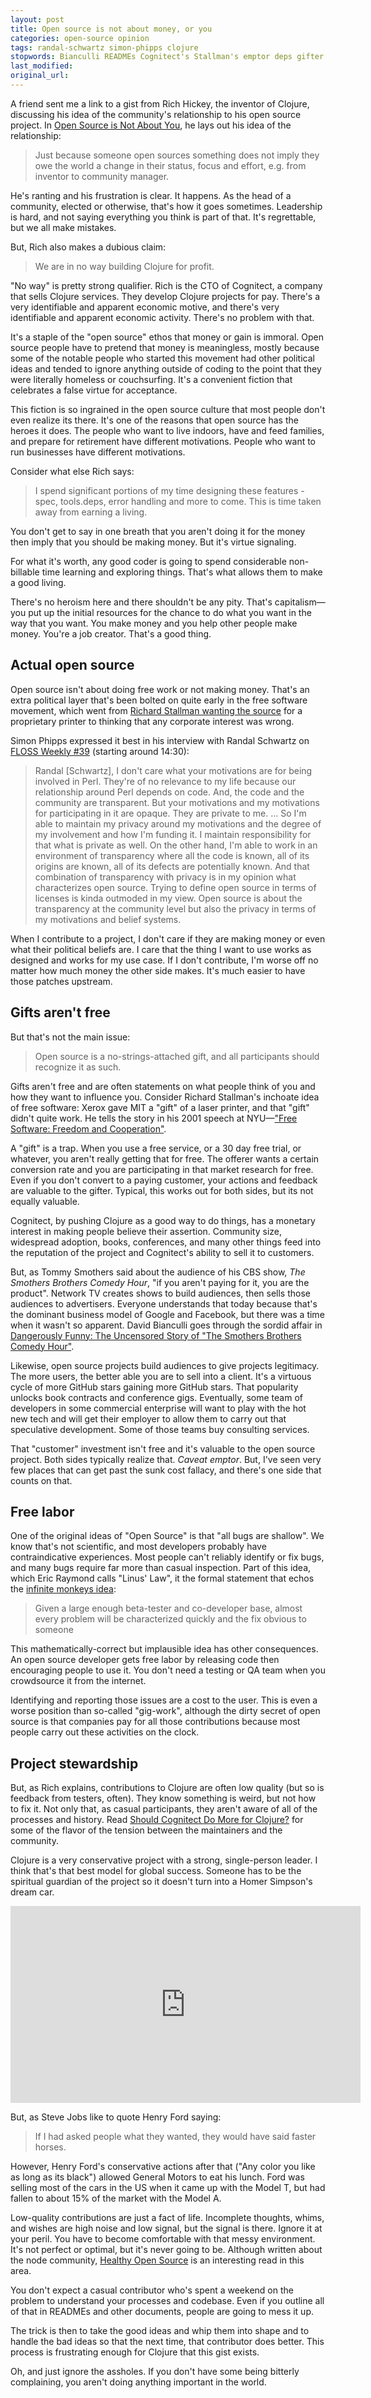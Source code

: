 ```yaml
---
layout: post
title: Open source is not about money, or you
categories: open-source opinion
tags: randal-schwartz simon-phipps clojure
stopwords: Bianculli READMEs Cognitect's Stallman's emptor deps gifter offerer codebase NYU contraindicative codebase
last_modified:
original_url:
---
```


A friend sent me a link to a gist from Rich Hickey, the inventor of Clojure, discussing his idea of the community's relationship to his open source project. In [Open Source is Not About You](https://gist.github.com/richhickey/1563cddea1002958f96e7ba9519972d9), he lays out his idea of the relationship:

<!--more-->

> Just because someone open sources something does not imply they owe the world a change in their status, focus and effort, e.g. from inventor to community manager.

He's ranting and his frustration is clear. It happens. As the head of a community, elected or otherwise, that's how it goes sometimes. Leadership is hard, and not saying everything you think is part of that. It's regrettable, but we all make mistakes.

But, Rich also makes a dubious claim:

> We are in no way building Clojure for profit.

"No way" is pretty strong qualifier. Rich is the CTO of Cognitect, a company that sells Clojure services. They develop Clojure projects for pay. There's a very identifiable and apparent economic motive, and there's very identifiable and apparent economic activity. There's no problem with that.

It's a staple of the "open source" ethos that money or gain is immoral. Open source people have to pretend that money is meaningless, mostly because some of the notable people who started this movement had other political ideas and tended to ignore anything outside of coding to the point that they were literally homeless or couchsurfing. It's a convenient fiction that celebrates a false virtue for acceptance.

This fiction is so ingrained in the open source culture that most people don't even realize its there. It's one of the reasons that open source has the heroes it does. The people who want to live indoors, have and feed families, and prepare for retirement have different motivations. People who want to run businesses have different motivations.

Consider what else Rich says:

> I spend significant portions of my time designing these features - spec, tools.deps, error handling and more to come. This is time taken away from earning a living.

You don't get to say in one breath that you aren't doing it for the money then imply that you should be making money. But it's virtue signaling.

For what it's worth, any good coder is going to spend considerable non-billable time learning and exploring things. That's what allows them to make a good living.

There's no heroism here and there shouldn't be any pity. That's capitalism—you put up the initial resources for the chance to do what you want in the way that you want. You make money and you help other people make money. You're a job creator. That's a good thing.

## Actual open source

Open source isn't about doing free work or not making money. That's an extra political layer that's been bolted on quite early in the free software movement, which went from [Richard Stallman wanting the source](https://www.gnu.org/philosophy/rms-nyu-2001-transcript.txt) for a proprietary printer to thinking that any corporate interest was wrong.


Simon Phipps expressed it best in his interview with Randal Schwartz on [FLOSS Weekly #39](https://twit.tv/shows/floss-weekly/episodes/326) (starting around 14:30):

> Randal [Schwartz], I don't care what your motivations are for being involved in Perl. They're of no relevance to my life because our relationship around Perl depends on code. And, the code and the community are transparent. But your motivations and my motivations for participating in it are opaque. They are private to me. ... So I'm able to maintain my privacy around my motivations and the degree of my involvement and how I'm funding it. I maintain responsibility for that what is private as well. On the other hand, I'm able to work in an environment of transparency where all the code is known, all of its origins are known, all of its defects are potentially known. And that combination of transparency with privacy is in my opinion what characterizes open source. Trying to define open source in terms of licenses is kinda outmoded in my view. Open source is about the transparency at the community level but also the privacy in terms of my motivations and belief systems.

When I contribute to a project, I don't care if they are making money or even what their political beliefs are. I care that the thing I want to use works as designed and works for my use case. If I don't contribute, I'm worse off no matter how much money the other side makes. It's much easier to have those patches upstream.

## Gifts aren't free

But that's not the main issue:

> Open source is a no-strings-attached gift, and all participants should recognize it as such.

Gifts aren't free and are often statements on what people think of you and how they want to influence you. Consider Richard Stallman's inchoate idea of free software: Xerox gave MIT a "gift" of a laser printer, and that "gift" didn't quite work. He tells the story in his 2001 speech at NYU—["Free Software: Freedom and Cooperation"](https://www.gnu.org/philosophy/rms-nyu-2001-transcript.txt).

A "gift" is a trap. When you use a free service, or a 30 day free trial, or whatever, you aren't really getting that for free. The offerer wants a certain conversion rate and you are participating in that market research for free. Even if you don't convert to a paying customer, your actions and feedback are valuable to the gifter. Typical, this works out for both sides, but its not equally valuable.

Cognitect, by pushing Clojure as a good way to do things, has a monetary interest in making people believe their assertion. Community size, widespread adoption, books, conferences, and many other things feed into the reputation of the project and Cognitect's ability to sell it to customers.

But, as Tommy Smothers said about the audience of his CBS show, _The Smothers Brothers Comedy Hour_, "if you aren't paying for it, you are the product". Network TV creates shows to build audiences, then sells those audiences to advertisers. Everyone understands that today because that's the dominant business model of Google and Facebook, but there was a time when it wasn't so apparent. David Bianculli goes through the sordid affair in [Dangerously Funny: The Uncensored Story of "The Smothers Brothers Comedy Hour"](https://amzn.to/2U4LFoC).

Likewise, open source projects build audiences to give projects legitimacy. The more users, the better able you are to sell into a client. It's a virtuous cycle of more GitHub stars gaining more GitHub stars. That popularity unlocks book contracts and conference gigs. Eventually, some team of developers in some commercial enterprise will want to play with the hot new tech and will get their employer to allow them to carry out that speculative development. Some of those teams buy consulting services.

That "customer" investment isn't free and it's valuable to the open source project. Both sides typically realize that. _Caveat emptor_. But, I've seen very few places that can get past the sunk cost fallacy, and there's one side that counts on that.

## Free labor

One of the original ideas of "Open Source" is that "all bugs are shallow". We know that's not scientific, and most developers probably have contraindicative experiences. Most people can't reliably identify or fix bugs, and many bugs require far more than casual inspection. Part of this idea, which Eric Raymond calls "Linus' Law", it the formal statement that echos the [infinite monkeys idea](https://en.wikipedia.org/wiki/Infinite_monkey_theorem):

> Given a large enough beta-tester and co-developer base, almost every problem will be characterized quickly and the fix obvious to someone

This mathematically-correct but implausible idea has other consequences. An open source developer gets free labor by releasing code then encouraging people to use it. You don't need a testing or QA team when you crowdsource it from the internet.

Identifying and reporting those issues are a cost to the user. This is even a worse position than so-called "gig-work", although the dirty secret of open source is that companies pay for all those contributions because most people carry out these activities on the clock.

## Project stewardship

But, as Rich explains, contributions to Clojure are often low quality (but so is feedback from testers, often). They know something is weird, but not how to fix it. Not only that, as casual participants, they aren't aware of all of the processes and history. Read [Should Cognitect Do More for Clojure?](https://lispcast.com/cognitect-clojure/) for some of the flavor of the tension between the maintainers and the community.

Clojure is a very conservative project with a strong, single-person leader. I think that's that best model for global success. Someone has to be the spiritual guardian of the project so it doesn't turn into a Homer Simpson's dream car.

<div class="youtube">
<iframe width="560" height="315" src="https://www.youtube.com/embed/1kshrfvkLZE" frameborder="0" allow="accelerometer; autoplay; clipboard-write; encrypted-media; gyroscope; picture-in-picture" allowfullscreen></iframe>
</div>

But, as Steve Jobs like to quote Henry Ford saying:

> If I had asked people what they wanted, they would have said faster horses.

However, Henry Ford's conservative actions after that ("Any color you like as long as its black") allowed General Motors to eat his lunch. Ford was selling most of the cars in the US when it came up with the Model T, but had fallen to about 15% of the market with the Model A.

Low-quality contributions are just a fact of life. Incomplete thoughts, whims, and wishes are high noise and low signal, but the signal is there. Ignore it at your peril. You have to become comfortable with that messy environment. It's not perfect or optimal, but it's never going to be. Although written about the node community, [Healthy Open Source](https://medium.com/the-node-js-collection/healthy-open-source-967fa8be7951) is an interesting read in this area.

You don't expect a casual contributor who's spent a weekend on the problem to understand your processes and codebase. Even if you outline all of that in READMEs and other documents, people are going to mess it up.

The trick is then to take the good ideas and whip them into shape and to handle the bad ideas so that the next time, that contributor does better. This process is frustrating enough for Clojure that this gist exists.

Oh, and just ignore the assholes. If you don't have some being bitterly complaining, you aren't doing anything important in the world.

